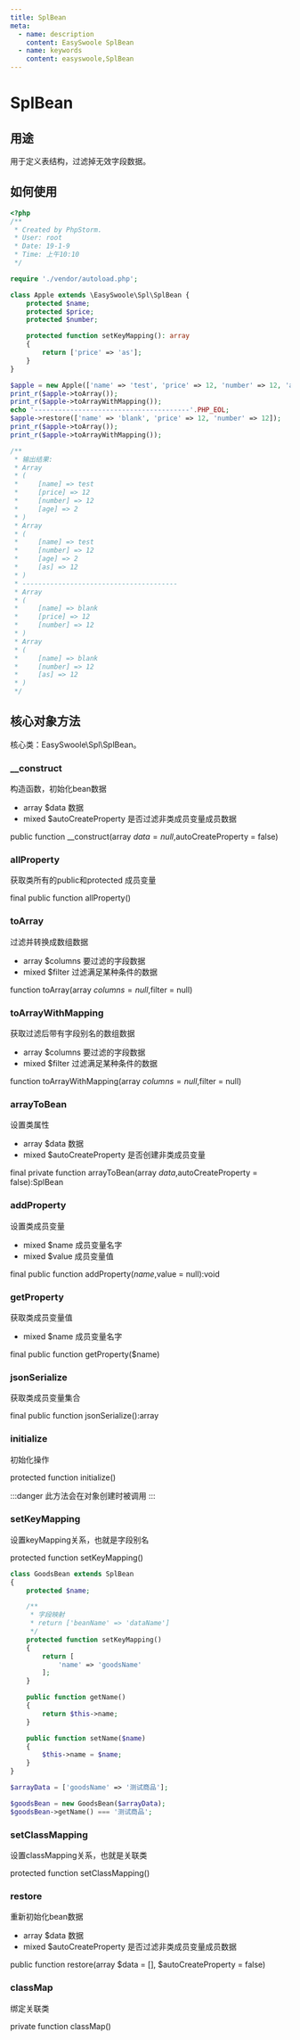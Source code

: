 ```yaml
---
title: SplBean
meta:
  - name: description
    content: EasySwoole SplBean
  - name: keywords
    content: easyswoole,SplBean
---
```


# SplBean

## 用途
用于定义表结构，过滤掉无效字段数据。

## 如何使用

```php
<?php
/**
 * Created by PhpStorm.
 * User: root
 * Date: 19-1-9
 * Time: 上午10:10
 */

require './vendor/autoload.php';

class Apple extends \EasySwoole\Spl\SplBean {
    protected $name;
    protected $price;
    protected $number;

    protected function setKeyMapping(): array
    {
        return ['price' => 'as'];
    }
}

$apple = new Apple(['name' => 'test', 'price' => 12, 'number' => 12, 'age' => 2], true);
print_r($apple->toArray());
print_r($apple->toArrayWithMapping());
echo '---------------------------------------'.PHP_EOL;
$apple->restore(['name' => 'blank', 'price' => 12, 'number' => 12]);
print_r($apple->toArray());
print_r($apple->toArrayWithMapping());

/**
 * 输出结果:
 * Array
 * (
 *     [name] => test
 *     [price] => 12
 *     [number] => 12
 *     [age] => 2
 * )
 * Array
 * (
 *     [name] => test
 *     [number] => 12
 *     [age] => 2
 *     [as] => 12
 * )
 * ---------------------------------------
 * Array
 * (
 *     [name] => blank
 *     [price] => 12
 *     [number] => 12
 * )
 * Array
 * (
 *     [name] => blank
 *     [number] => 12
 *     [as] => 12
 * )
 */

```

## 核心对象方法

核心类：EasySwoole\Spl\SplBean。

### __construct

构造函数，初始化bean数据

* array     $data                   数据
* mixed     $autoCreateProperty     是否过滤非类成员变量成员数据

public function __construct(array $data = null,$autoCreateProperty = false)

### allProperty

获取类所有的public和protected 成员变量

final public function allProperty()

### toArray

过滤并转换成数组数据

* array     $columns    要过滤的字段数据
* mixed     $filter     过滤满足某种条件的数据

function toArray(array $columns = null,$filter = null)

### toArrayWithMapping

获取过滤后带有字段别名的数组数据

* array     $columns    要过滤的字段数据
* mixed     $filter     过滤满足某种条件的数据

function toArrayWithMapping(array $columns = null,$filter = null)

### arrayToBean

设置类属性

* array     $data                   数据
* mixed     $autoCreateProperty     是否创建非类成员变量

final private function arrayToBean(array $data,$autoCreateProperty = false):SplBean

### addProperty

设置类成员变量

* mixed     $name       成员变量名字
* mixed     $value      成员变量值

final public function addProperty($name,$value = null):void

### getProperty

获取类成员变量值

* mixed     $name       成员变量名字

final public function getProperty($name)

### jsonSerialize

获取类成员变量集合

final public function jsonSerialize():array

### initialize

初始化操作

protected function initialize()


:::danger 
 此方法会在对象创建时被调用
:::

### setKeyMapping

设置keyMapping关系，也就是字段别名

protected function setKeyMapping()

```php
class GoodsBean extends SplBean
{
    protected $name;

    /**
     * 字段映射
     * return ['beanName' => 'dataName']
     */
    protected function setKeyMapping()
    {
        return [
            'name' => 'goodsName'
        ];
    }

    public function getName()
    {
        return $this->name;
    }

    public function setName($name)
    {
        $this->name = $name;
    }
}

$arrayData = ['goodsName' => '测试商品'];

$goodsBean = new GoodsBean($arrayData);
$goodsBean->getName() === '测试商品';
```

### setClassMapping

设置classMapping关系，也就是关联类

protected function setClassMapping()

### restore

重新初始化bean数据

* array     $data                   数据
* mixed     $autoCreateProperty     是否过滤非类成员变量成员数据

public function restore(array $data = [], $autoCreateProperty = false)

### classMap

绑定关联类

private function classMap()

